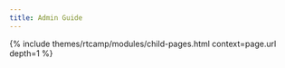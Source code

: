 ```yaml
---
title: Admin Guide
---
```


{% include themes/rtcamp/modules/child-pages.html context=page.url depth=1 %}
